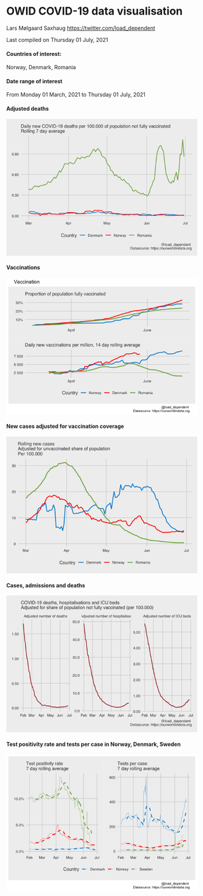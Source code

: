 OWID COVID-19 data visualisation
================
Lars Mølgaard Saxhaug <https://twitter.com/load_dependent>

Last compiled on Thursday 01 July, 2021

#### Countries of interest:

Norway, Denmark, Romania

#### Date range of interest

From Monday 01 March, 2021 to Thursday 01 July, 2021

#### Adjusted deaths

![](README_files/figure-gfm/adjusted_deaths-1.png)<!-- -->

#### Vaccinations

![](README_files/figure-gfm/vaccinations-1.png)<!-- -->

#### New cases adjusted for vaccination coverage

![](README_files/figure-gfm/new%20cases-1.png)<!-- -->

#### Cases, admissions and deaths

![](README_files/figure-gfm/cases_adm_deathc-1.png)<!-- -->

#### Test positivity rate and tests per case in Norway, Denmark, Sweden

![](README_files/figure-gfm/tests-1.png)<!-- -->
